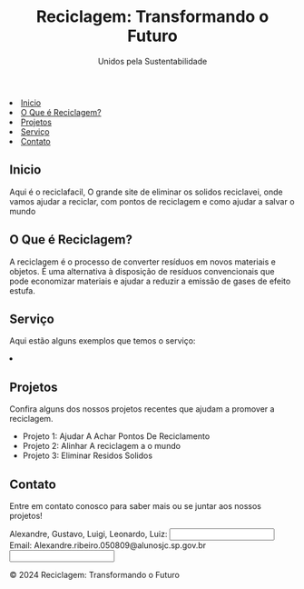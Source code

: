 
<!DOCTYPE html> 
<html lang="pt-br">
<head>
    <meta charset="UTF-8">
    <meta name="viewport" content="width=device-width, initial-scale=1.0">

</head>
<body>
    <header>
        <h1>Reciclagem: Transformando o Futuro</h1>
        <p>Unidos pela Sustentabilidade</p>
    </header>
    <nav>
    <li><a href="#Inicio">Inicio</a></li>
    <li><a href="#o-que-e">O Que é Reciclagem?</a></li>
    <li><a href="#projetos">Projetos</a></li>
    <li><a href="#Serviço">Serviço</a></li>
    <li><a href="#contato">Contato</a></li>
    </nav>
    <div class="container">
        <section id="Inicio">
            <h2>Inicio</h2>
            <p>Aqui é o reciclafacil, O grande site de eliminar os solidos reciclavei, onde vamos ajudar a reciclar, com pontos de reciclagem e como ajudar a salvar o mundo</p>
        </section>
        <section id="o-que-e">
            <h2>O Que é Reciclagem?</h2>
            <p>A reciclagem é o processo de converter resíduos em novos materiais e objetos. É uma alternativa à disposição de resíduos convencionais que pode economizar materiais e ajudar a reduzir a emissão de gases de efeito estufa.</p>
        </section>
        <section id="Serviço">
            <h2>Serviço</h2>
            <p>Aqui estão alguns exemplos que temos o serviço:</p>
           <li><a href="Lixo_metalico"></a></li>                                                                                                                                                     
       </ul> 
     </section>
<section id="projetos">
            <h2>Projetos</h2>
            <p>Confira alguns dos nossos projetos recentes que ajudam a promover a reciclagem.</p>
            <ul>
                <li>Projeto 1: Ajudar A Achar Pontos De Reciclamento </li>
                <li>Projeto 2: Alinhar A reciclagem a o mundo</li>
                <li>Projeto 3: Eliminar Residos Solidos</li>
            </ul>                                                                                                                                                  
</section>  
 <section id=Lixo_metalico




















<section id="contato">
            <h2>Contato</h2>
            <p>Entre em contato conosco para saber mais ou se juntar aos nossos projetos!</p>
            <form>
                <label for="nome">Alexandre, Gustavo, Luigi, Leonardo, Luiz:</label>
                <input type="text" id="nome" name="nome">
                <br>
                <label for="email">Email: Alexandre.ribeiro.050809@alunosjc.sp.gov.br</label>
                <input type="email" id="email" name="email">
                <br>
             </form>
        </section>
      











</div>
    <footer>
        <p>&copy; 2024 Reciclagem: Transformando o Futuro</p>
    </footer>
 <body>

